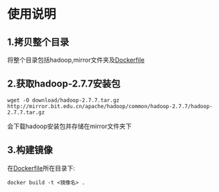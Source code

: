 ﻿# 使用说明

## 1.拷贝整个目录
将整个目录包括hadoop,mirror文件夹及[Dockerfile](./Dockerfile)

## 2.获取hadoop-2.7.7安装包    
```
wget -O download/hadoop-2.7.7.tar.gz http://mirror.bit.edu.cn/apache/hadoop/common/hadoop-2.7.7/hadoop-2.7.7.tar.gz
```   
会下载hadoop安装包并存储在mirror文件夹下

## 3.构建镜像
在[Dockerfile](./Dockerfile)所在目录下:  
```
docker build -t <镜像名> .
```





